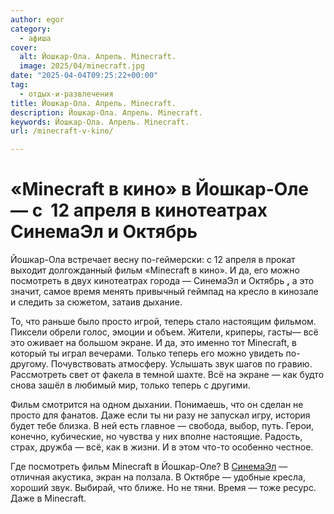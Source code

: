 ```yaml
---
author: egor
category:
  - афиша
cover:
  alt: Йошкар-Ола. Апрель. Minecraft.
  image: 2025/04/minecraft.jpg
date: "2025-04-04T09:25:22+00:00"
tag:
  - отдых-и-развлечения
title: Йошкар-Ола. Апрель. Minecraft.
description: Йошкар-Ола. Апрель. Minecraft.
keywords: Йошкар-Ола. Апрель. Minecraft.
url: /minecraft-v-kino/

---
```

# «Minecraft в кино» в Йошкар-Оле — с  12 апреля в кинотеатрах СинемаЭл и Октябрь

Йошкар-Ола встречает весну по-геймерски: с 12 апреля в прокат выходит долгожданный фильм «Minecraft в кино». И да, его можно посмотреть в двух кинотеатрах города — СинемаЭл и Октябрь **,** а это значит, самое время менять привычный геймпад на кресло в кинозале и следить за сюжетом, затаив дыхание.

То, что раньше было просто игрой, теперь стало настоящим фильмом. Пиксели обрели голос, эмоции и объем. Жители, криперы, гасты— всё это оживает на большом экране. И да, это именно тот Minecraft, в который ты играл вечерами. Только теперь его можно увидеть по-другому. Почувствовать атмосферу. Услышать звук шагов по гравию. Рассмотреть свет от факела в темной шахте. Всё на экране — как будто снова зашёл в любимый мир, только теперь с другими.

Фильм смотрится на одном дыхании. Понимаешь, что он сделан не просто для фанатов. Даже если ты ни разу не запускал игру, история будет тебе близка. В ней есть главное — свобода, выбор, путь. Герои, конечно, кубические, но чувства у них вполне настоящие. Радость, страх, дружба — всё, как в жизни. И в этом что-то особенно честное.

Где посмотреть фильм Minecraft в Йошкар-Оле? В [СинемаЭл](https://cinemael.ru/yoshkar-ola/soon#/movie/1000000000338) — отличная акустика, экран на ползала. В Октябре — удобные кресла, хороший звук. Выбирай, что ближе. Но не тяни. Время — тоже ресурс. Даже в Minecraft.
